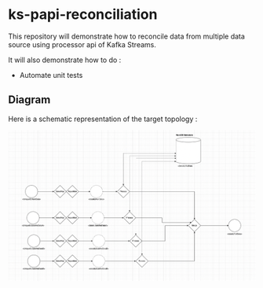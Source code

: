 # ks-papi-reconciliation

This repository will demonstrate how to reconcile data from multiple data source using processor api of Kafka Streams.

It will also demonstrate how to do :

- Automate unit tests


## Diagram

Here is a schematic representation of the target topology :

![Visual step-by-step representation of the target topology](diagram.png)
